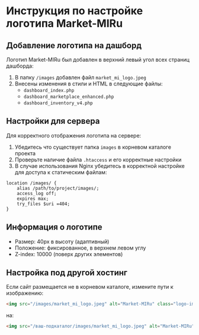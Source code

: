 # Инструкция по настройке логотипа Market-MIRu

## Добавление логотипа на дашборд

Логотип Market-MIRu был добавлен в верхний левый угол всех страниц дашборда:

1. В папку `/images` добавлен файл `market_mi_logo.jpeg`
2. Внесены изменения в стили и HTML в следующие файлы:
   - `dashboard_index.php`
   - `dashboard_marketplace_enhanced.php`
   - `dashboard_inventory_v4.php`

## Настройки для сервера

Для корректного отображения логотипа на сервере:

1. Убедитесь что существует папка `images` в корневом каталоге проекта
2. Проверьте наличие файла `.htaccess` и его корректные настройки
3. В случае использования Nginx убедитесь в корректной настройке для доступа к статическим файлам:

```nginx
location /images/ {
    alias /path/to/project/images/;
    access_log off;
    expires max;
    try_files $uri =404;
}
```

## Информация о логотипе

- Размер: 40px в высоту (адаптивный)
- Положение: фиксированное, в верхнем левом углу
- Z-index: 10000 (поверх других элементов)

## Настройка под другой хостинг

Если сайт размещается не в корневом каталоге, измените пути к изображению:

```html
<img src="/images/market_mi_logo.jpeg" alt="Market-MIRu" class="logo-image">
```

на:

```html
<img src="/ваш-подкаталог/images/market_mi_logo.jpeg" alt="Market-MIRu" class="logo-image">
```
